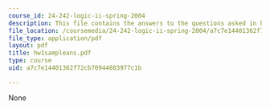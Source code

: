 ```yaml
---
course_id: 24-242-logic-ii-spring-2004
description: This file contains the answers to the questions asked in homework 1.
file_location: /coursemedia/24-242-logic-ii-spring-2004/a7c7e14401362f72cb70944883977c1b_hw1sampleans.pdf
file_type: application/pdf
layout: pdf
title: hw1sampleans.pdf
type: course
uid: a7c7e14401362f72cb70944883977c1b

---
```

None